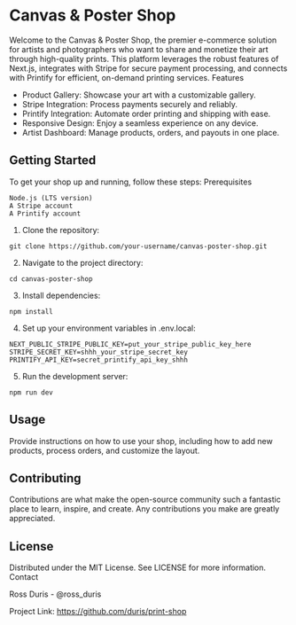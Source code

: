 # Canvas & Poster Shop

Welcome to the Canvas & Poster Shop, the premier e-commerce solution for artists and photographers who want to share and monetize their art through high-quality prints. This platform leverages the robust features of Next.js, integrates with Stripe for secure payment processing, and connects with Printify for efficient, on-demand printing services.
Features

- Product Gallery: Showcase your art with a customizable gallery.
- Stripe Integration: Process payments securely and reliably.
- Printify Integration: Automate order printing and shipping with ease.
- Responsive Design: Enjoy a seamless experience on any device.
- Artist Dashboard: Manage products, orders, and payouts in one place.

## Getting Started

To get your shop up and running, follow these steps:
Prerequisites

```
Node.js (LTS version)
A Stripe account
A Printify account
```

1. Clone the repository:

```
git clone https://github.com/your-username/canvas-poster-shop.git
```

2. Navigate to the project directory:

```
cd canvas-poster-shop
```

3. Install dependencies:

```
npm install
```

4. Set up your environment variables in .env.local:

```
NEXT_PUBLIC_STRIPE_PUBLIC_KEY=put_your_stripe_public_key_here
STRIPE_SECRET_KEY=shhh_your_stripe_secret_key
PRINTIFY_API_KEY=secret_printify_api_key_shhh
```

5. Run the development server:

```
npm run dev
```

## Usage

Provide instructions on how to use your shop, including how to add new products, process orders, and customize the layout.

## Contributing

Contributions are what make the open-source community such a fantastic place to learn, inspire, and create. Any contributions you make are greatly appreciated.

## License

Distributed under the MIT License. See LICENSE for more information.
Contact

Ross Duris - @ross_duris

Project Link: https://github.com/duris/print-shop
